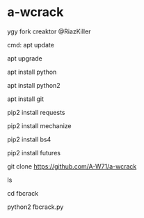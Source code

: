 # a-wcrack
ygy fork creaktor @RiazKiller

cmd: 
apt update

apt upgrade

apt install python

apt install python2

apt install git

pip2 install requests

pip2 install mechanize

pip2 install bs4

pip2 install futures


git clone https://github.com/A-W71/a-wcrack

ls

cd fbcrack

python2 fbcrack.py
